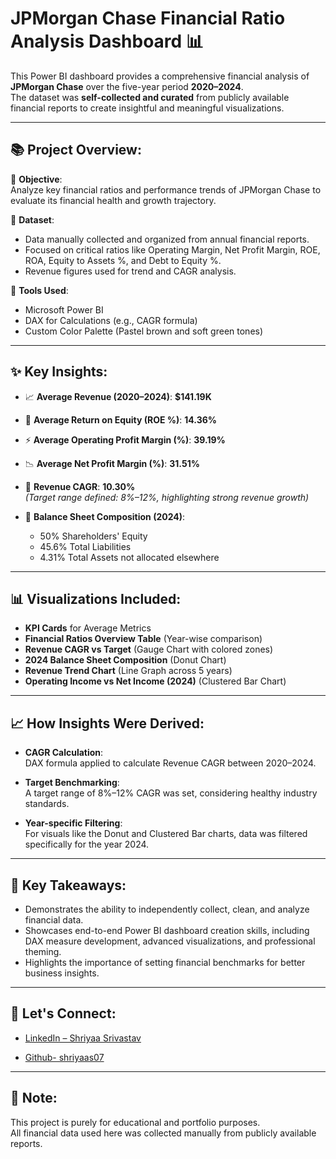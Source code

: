 # JPMorgan Chase Financial Ratio Analysis Dashboard 📊

This Power BI dashboard provides a comprehensive financial analysis of **JPMorgan Chase** over the five-year period **2020–2024**.  
The dataset was **self-collected and curated** from publicly available financial reports to create insightful and meaningful visualizations.

---

## 📚 Project Overview:

🔹 **Objective**:  
Analyze key financial ratios and performance trends of JPMorgan Chase to evaluate its financial health and growth trajectory.

🔹 **Dataset**:  
- Data manually collected and organized from annual financial reports.
- Focused on critical ratios like Operating Margin, Net Profit Margin, ROE, ROA, Equity to Assets %, and Debt to Equity %.
- Revenue figures used for trend and CAGR analysis.

🔹 **Tools Used**:
- Microsoft Power BI
- DAX for Calculations (e.g., CAGR formula)
- Custom Color Palette (Pastel brown and soft green tones)

---

## ✨ Key Insights:

- 📈 **Average Revenue (2020–2024)**: **$141.19K**
- 💼 **Average Return on Equity (ROE %)**: **14.36%**
- ⚡ **Average Operating Profit Margin (%)**: **39.19%**
- 📉 **Average Net Profit Margin (%)**: **31.51%**
- 🚀 **Revenue CAGR**: **10.30%**  
  *(Target range defined: 8%–12%, highlighting strong revenue growth)*

- 🧾 **Balance Sheet Composition (2024)**:
  - 50% Shareholders' Equity
  - 45.6% Total Liabilities
  - 4.31% Total Assets not allocated elsewhere

---

## 📊 Visualizations Included:

- **KPI Cards** for Average Metrics
- **Financial Ratios Overview Table** (Year-wise comparison)
- **Revenue CAGR vs Target** (Gauge Chart with colored zones)
- **2024 Balance Sheet Composition** (Donut Chart)
- **Revenue Trend Chart** (Line Graph across 5 years)
- **Operating Income vs Net Income (2024)** (Clustered Bar Chart)

---

## 📈 How Insights Were Derived:

- **CAGR Calculation**:  
  DAX formula applied to calculate Revenue CAGR between 2020–2024.
  
- **Target Benchmarking**:  
  A target range of 8%–12% CAGR was set, considering healthy industry standards.

- **Year-specific Filtering**:  
  For visuals like the Donut and Clustered Bar charts, data was filtered specifically for the year 2024.

---
## 🎯 Key Takeaways:

- Demonstrates the ability to independently collect, clean, and analyze financial data.
- Showcases end-to-end Power BI dashboard creation skills, including DAX measure development, advanced visualizations, and professional theming.
- Highlights the importance of setting financial benchmarks for better business insights.

---

## 🔗 Let's Connect:

- [LinkedIn – Shriyaa Srivastav](https://www.linkedin.com/in/shriyaa-srivastav-a34b50201/)
  
- [Github- shriyaas07](https://github.com/shriyaas07)


---

## 📌 Note:
This project is purely for educational and portfolio purposes.  
All financial data used here was collected manually from publicly available reports.



